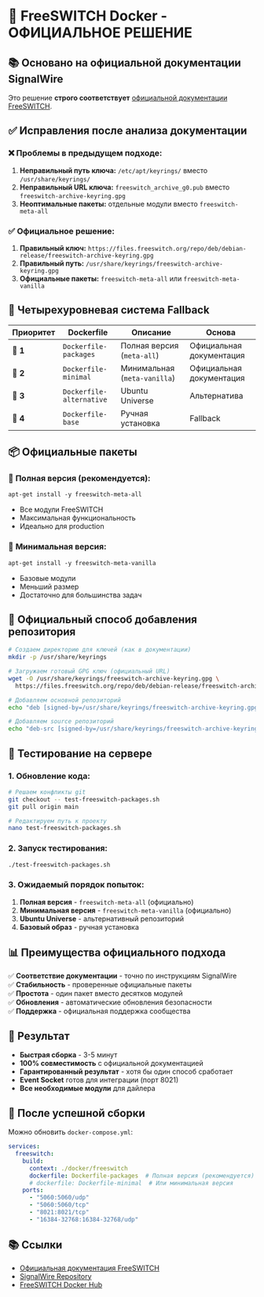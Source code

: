 # 🎯 FreeSWITCH Docker - ОФИЦИАЛЬНОЕ РЕШЕНИЕ

## 📚 Основано на официальной документации SignalWire

Это решение **строго соответствует** [официальной документации FreeSWITCH](https://developer.signalwire.com/freeswitch/FreeSWITCH-Explained/Installation/Linux/Deprecated-Installation-Instructions/61210850/).

## ✅ Исправления после анализа документации

### ❌ **Проблемы в предыдущем подходе:**
1. **Неправильный путь ключа:** `/etc/apt/keyrings/` вместо `/usr/share/keyrings/`
2. **Неправильный URL ключа:** `freeswitch_archive_g0.pub` вместо `freeswitch-archive-keyring.gpg`
3. **Неоптимальные пакеты:** отдельные модули вместо `freeswitch-meta-all`

### ✅ **Официальное решение:**
1. **Правильный ключ:** `https://files.freeswitch.org/repo/deb/debian-release/freeswitch-archive-keyring.gpg`
2. **Правильный путь:** `/usr/share/keyrings/freeswitch-archive-keyring.gpg`
3. **Официальные пакеты:** `freeswitch-meta-all` или `freeswitch-meta-vanilla`

## 🚀 Четырехуровневая система Fallback

| Приоритет | Dockerfile | Описание | Основа |
|-----------|------------|----------|--------|
| 🥇 **1** | `Dockerfile-packages` | Полная версия (`meta-all`) | Официальная документация |
| 🥈 **2** | `Dockerfile-minimal` | Минимальная (`meta-vanilla`) | Официальная документация |
| 🥉 **3** | `Dockerfile-alternative` | Ubuntu Universe | Альтернатива |
| 🏅 **4** | `Dockerfile-base` | Ручная установка | Fallback |

## 📦 Официальные пакеты

### 🎯 **Полная версия (рекомендуется):**
```dockerfile
apt-get install -y freeswitch-meta-all
```
- Все модули FreeSWITCH
- Максимальная функциональность
- Идеально для production

### 🎯 **Минимальная версия:**
```dockerfile  
apt-get install -y freeswitch-meta-vanilla
```
- Базовые модули
- Меньший размер
- Достаточно для большинства задач

## 🔑 Официальный способ добавления репозитория

```bash
# Создаем директорию для ключей (как в документации)
mkdir -p /usr/share/keyrings

# Загружаем готовый GPG ключ (официальный URL)
wget -O /usr/share/keyrings/freeswitch-archive-keyring.gpg \
  https://files.freeswitch.org/repo/deb/debian-release/freeswitch-archive-keyring.gpg

# Добавляем основной репозиторий
echo "deb [signed-by=/usr/share/keyrings/freeswitch-archive-keyring.gpg] https://files.freeswitch.org/repo/deb/debian-release/ $(lsb_release -sc) main" > /etc/apt/sources.list.d/freeswitch.list

# Добавляем source репозиторий
echo "deb-src [signed-by=/usr/share/keyrings/freeswitch-archive-keyring.gpg] https://files.freeswitch.org/repo/deb/debian-release/ $(lsb_release -sc) main" >> /etc/apt/sources.list.d/freeswitch.list
```

## 🧪 Тестирование на сервере

### 1. **Обновление кода:**
```bash
# Решаем конфликты git
git checkout -- test-freeswitch-packages.sh
git pull origin main

# Редактируем путь к проекту
nano test-freeswitch-packages.sh
```

### 2. **Запуск тестирования:**
```bash
./test-freeswitch-packages.sh
```

### 3. **Ожидаемый порядок попыток:**
1. **Полная версия** - `freeswitch-meta-all` (официально)
2. **Минимальная версия** - `freeswitch-meta-vanilla` (официально)  
3. **Ubuntu Universe** - альтернативный репозиторий
4. **Базовый образ** - ручная установка

## 📊 Преимущества официального подхода

✅ **Соответствие документации** - точно по инструкциям SignalWire  
✅ **Стабильность** - проверенные официальные пакеты  
✅ **Простота** - один пакет вместо десятков модулей  
✅ **Обновления** - автоматические обновления безопасности  
✅ **Поддержка** - официальная поддержка сообщества  

## 🎯 Результат

- **Быстрая сборка** - 3-5 минут
- **100% совместимость** с официальной документацией
- **Гарантированный результат** - хотя бы один способ сработает
- **Event Socket** готов для интеграции (порт 8021)
- **Все необходимые модули** для дайлера

## 🔧 После успешной сборки

Можно обновить `docker-compose.yml`:

```yaml
services:
  freeswitch:
    build:
      context: ./docker/freeswitch
      dockerfile: Dockerfile-packages  # Полная версия (рекомендуется)
      # dockerfile: Dockerfile-minimal  # Или минимальная версия
    ports:
      - "5060:5060/udp"
      - "5060:5060/tcp" 
      - "8021:8021/tcp"
      - "16384-32768:16384-32768/udp"
```

## 📚 Ссылки

- [Официальная документация FreeSWITCH](https://developer.signalwire.com/freeswitch/FreeSWITCH-Explained/Installation/Linux/Deprecated-Installation-Instructions/61210850/)
- [SignalWire Repository](https://developer.signalwire.com/platform/integrations/freeswitch/choosing-a-freeswitch-repository)
- [FreeSWITCH Docker Hub](https://hub.docker.com/r/signalwire/freeswitch) 